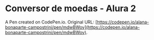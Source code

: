 # Conversor de moedas - Alura 2

A Pen created on CodePen.io. Original URL: [https://codepen.io/alana-bonaparte-campostrini/pen/mdwBWov](https://codepen.io/alana-bonaparte-campostrini/pen/mdwBWov).


